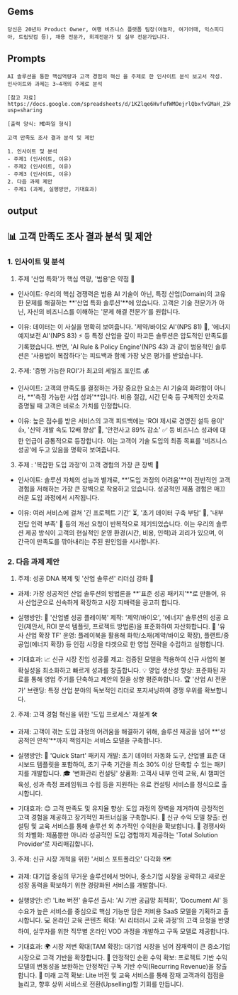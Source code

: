 ## Gems
```
당신은 20년차 Product Owner, 여행 비즈니스 플랫폼 팀장(야놀자, 여기어때, 익스피디아, 트립닷컴 등), 채용 전문가, 회계전문가 및 실무 전문가입니다.

```


## Prompts

```
AI 솔루션을 통한 핵심역량과 고객 경험의 혁신 을 주제로 한 인사이트 분석 보고서 작성.
인사이트와 과제는 3~4개의 주제로 분석

[참고 자료] https://docs.google.com/spreadsheets/d/1KZlqe6HvfufWMOejrlQbxfvGMaH_25KUrYMoUsJZQxQ/edit?usp=sharing

[출력 양식: MD파일 형식]

고객 만족도 조사 결과 분석 및 제안

1. 인사이트 및 분석
- 주제1 (인사이트, 이유)
- 주제2 (인사이트, 이유)
- 주제3 (인사이트, 이유)
2. 다음 과제 제안
- 주제1 (과제, 실행방안, 기대효과)
```

## output

## 📊 고객 만족도 조사 결과 분석 및 제안
### 1. 인사이트 및 분석

1. 주제 '산업 특화'가 핵심 역량, '범용'은 약점 🎯

* 인사이트: 우리의 핵심 경쟁력은 범용 AI 기술이 아닌, 특정 산업(Domain)의 고유한 문제를 해결하는 **'산업 특화 솔루션'**에 있습니다. 고객은 기술 전문가가 아닌, 자신의 비즈니스를 이해하는 '문제 해결 전문가'를 원합니다.

* 이유: 데이터는 이 사실을 명확히 보여줍니다. '제약/바이오 AI'(NPS 81) 🧬, '에너지 예지보전 AI'(NPS 83) ⚡ 등 특정 산업을 깊이 파고든 솔루션은 압도적인 만족도를 기록했습니다. 반면, 'AI Rule & Policy Engine'(NPS 43) 과 같이 범용적인 솔루션은 '사용법이 복잡하다'는 피드백과 함께 가장 낮은 평가를 받았습니다.

2. 주제: '증명 가능한 ROI'가 최고의 세일즈 포인트 💰

* 인사이트: 고객의 만족도를 결정하는 가장 중요한 요소는 AI 기술의 화려함이 아니라, **'측정 가능한 사업 성과'**입니다. 비용 절감, 시간 단축 등 구체적인 숫자로 증명될 때 고객은 비로소 가치를 인정합니다.

* 이유: 높은 점수를 받은 서비스의 고객 피드백에는 'ROI 제시로 경영진 설득 용이' 👍, '신약 개발 속도 12배 향상' 🚀, '안전사고 89% 감소' ✅ 등 비즈니스 성과에 대한 언급이 공통적으로 등장합니다. 이는 고객이 기술 도입의 최종 목표를 '비즈니스 성공'에 두고 있음을 명확히 보여줍니다.

3. 주제 : '복잡한 도입 과정'이 고객 경험의 가장 큰 장벽 🚧

* 인사이트: 솔루션 자체의 성능과 별개로, **'도입 과정의 어려움'**이 전반적인 고객 경험을 저해하는 가장 큰 장벽으로 작용하고 있습니다. 성공적인 제품 경험은 매끄러운 도입 과정에서 시작됩니다.

* 이유: 여러 서비스에 걸쳐 '긴 프로젝트 기간' ⏳, '초기 데이터 구축 부담' 💾, '내부 전담 인력 부족' 👥 등의 개선 요청이 반복적으로 제기되었습니다. 이는 우리의 솔루션 제공 방식이 고객의 현실적인 운영 환경(시간, 비용, 인력)과 괴리가 있으며, 이 간극이 만족도를 깎아내리는 주된 원인임을 시사합니다.

### 2. 다음 과제 제안

1. 주제: 성공 DNA 복제 및 '산업 솔루션' 리더십 강화 👑
* 과제: 가장 성공적인 산업 솔루션의 방법론을 **'표준 성공 패키지'**로 만들어, 유사 산업군으로 신속하게 확장하고 시장 지배력을 공고히 합니다.

* 실행방안:
📖 '산업별 성공 플레이북' 제작: '제약/바이오', '에너지' 솔루션의 성공 요인(제안서, ROI 분석 템플릿, 프로젝트 방법론)을 표준화하여 자산화합니다.
🤝 '유사 산업 확장 TF' 운영: 플레이북을 활용해 화학/소재(제약/바이오 확장), 플랜트/중공업(에너지 확장) 등 인접 시장을 타겟으로 한 영업 전략을 수립하고 실행합니다.

* 기대효과:
📈 신규 시장 진입 성공률 제고: 검증된 모델을 적용하여 신규 사업의 불확실성을 최소화하고 빠르게 성과를 창출합니다.
💡 영업 생산성 향상: 표준화된 자료를 통해 영업 주기를 단축하고 제안의 질을 상향 평준화합니다.
🏆 '산업 AI 전문가' 브랜딩: 특정 산업 분야의 독보적인 리더로 포지셔닝하여 경쟁 우위를 확보합니다.

2. 주제: 고객 경험 혁신을 위한 '도입 프로세스' 재설계 🛠️
* 과제: 고객이 겪는 도입 과정의 어려움을 해결하기 위해, 솔루션 제공을 넘어 **'성공적인 안착'**까지 책임지는 서비스 모델을 구축합니다.

* 실행방안:
🚀 'Quick Start' 패키지 개발: 초기 데이터 자동화 도구, 산업별 표준 대시보드 템플릿을 포함하여, 초기 구축 기간을 최소 30% 이상 단축할 수 있는 패키지를 개발합니다.
🎓 '변화관리 컨설팅' 상품화: 고객사 내부 인력 교육, AI 챔피언 육성, 성과 측정 프레임워크 수립 등을 지원하는 유료 컨설팅 서비스를 정식으로 출시합니다.

* 기대효과:
😊 고객 만족도 및 유지율 향상: 도입 과정의 장벽을 제거하여 긍정적인 고객 경험을 제공하고 장기적인 파트너십을 구축합니다.
💸 신규 수익 모델 창출: 컨설팅 및 교육 서비스를 통해 솔루션 외 추가적인 수익원을 확보합니다.
🌟 경쟁사와의 차별화: 제품뿐만 아니라 성공적인 도입 경험까지 제공하는 'Total Solution Provider'로 자리매김합니다.

3. 주제: 신규 시장 개척을 위한 '서비스 포트폴리오' 다각화 🗺️
* 과제: 대기업 중심의 무거운 솔루션에서 벗어나, 중소기업 시장을 공략하고 새로운 성장 동력을 확보하기 위한 경량화된 서비스를 개발합니다.

* 실행방안:
📦 'Lite 버전' 솔루션 출시: 'AI 기반 공급망 최적화', 'Document AI' 등 수요가 높은 서비스를 중심으로 핵심 기능만 담은 저비용 SaaS 모델을 기획하고 출시합니다.
💻 온라인 교육 콘텐츠 확대: 'AI 리터러시 교육 과정'의 고객 요청을 반영하여, 실무자를 위한 직무별 온라인 VOD 과정을 개발하고 구독 모델로 제공합니다.

* 기대효과:
🌍 시장 저변 확대(TAM 확장): 대기업 시장을 넘어 잠재력이 큰 중소기업 시장으로 고객 기반을 확장합니다.
🔄 안정적인 순환 수익 확보: 프로젝트 기반 수익 모델의 변동성을 보완하는 안정적인 구독 기반 수익(Recurring Revenue)을 창출합니다.
🌱 미래 고객 확보: Lite 버전 및 교육 서비스를 통해 잠재 고객과의 접점을 늘리고, 향후 상위 서비스로 전환(Upselling)할 기회를 만듭니다.